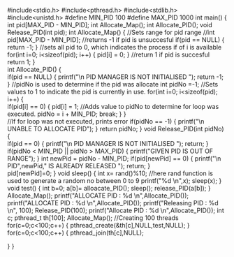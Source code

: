 #include<stdio.h>
#include<pthread.h>
#include<stdlib.h>
#include<unistd.h>
#define MIN_PID 100
#define MAX_PID 1000
int main()
{
    int pid[MAX_PID - MIN_PID];
    int Allocate_Map();
    int Allocate_PID();
    void Release_PID(int pid);
    int Allocate_Map()
   {
    //Sets range for pid range
   //int pid[MAX_PID - MIN_PID]; 
   //returns -1 if pid is unsuccesful
   if(pid == NULL)
    {
       return -1; 
    }
   //sets all pid to 0, which indicates the process if of i is available
   for(int i=0; i<sizeof(pid); i++)
   {
   pid[i] = 0;
   } 
   //return 1 if pid is succesful
   return 1;
   }  
   int Allocate_PID()
   {    
   if(pid == NULL)
   {
   printf("\n PID MANAGER IS NOT INITIALISED ");
   return -1;
   }
   //pidNo is used to determine if the pid was allocate
   int pidNo =-1; 
   //Sets values to 1 to indicate the pid is currently in use.
   for(int i=0; i<sizeof(pid); i++)
   {      
   if(pid[i] == 0)
   {
   pid[i] = 1; 
   //Adds value to pidNo to determine for loop was executed.
   pidNo = i + MIN_PID;
   break;
   }
   }  
   //If for loop was not executed, prints error
   if(pidNo == -1)
   {
   printf("\n UNABLE TO ALLOCATE PID");
   } 
   return pidNo;
   } 
   void Release_PID(int pidNo)
   {     
   if(pid == 0)
   {
   printf("\n PID MANAGER IS NOT INITIALISED ");
   return;
   }  
   if(pidNo < MIN_PID || pidNo > MAX_PID)
   {
   printf("GIVEN PID IS OUT OF RANGE");
   }
   int newPid = pidNo - MIN_PID; 
   if(pid[newPid] == 0)
   {
   printf("\n PID",newPid," IS ALREADY RELEASED ");
   return;
   }   
   pid[newPid]=0;
   } 
   void sleep()
   {
      int x= rand()%10; //here rand function is used to generate a random no between 0 to 9
	  printf("%d \n",x);
	  sleep(x);	
   }    
   void test()
   {
   	 int b=0;
   	 a[b]= alloacate_PID();
   	 sleep();
   	 release_PID(a[b]);
   }
   Allocate_Map();
   printf("ALLOCATE PID : %d \n",Allocate_PID());
   printf("ALLOCATE PID : %d \n",Allocate_PID());
   printf("Releasing PID : %d \n", 100);
   Release_PID(100);
   printf("Allocate PID : %d \n",Allocate_PID());
   int c;
   pthread_t th[100];
   Allocate_Map();
   //Creating 100 threads
   for(c=0;c<100;c++)
   {
   	pthread_create(&th[c],NULL,test,NULL);
   }
   for(c=0;c<100;c++)
   {
   	pthread_join(th[c],NULL);
   	
   }
}
